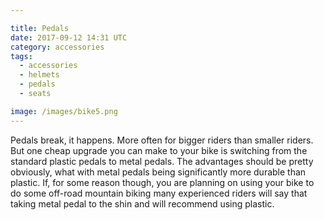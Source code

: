 ```yaml
---

title: Pedals
date: 2017-09-12 14:31 UTC
category: accessories
tags: 
  - accessories
  - helmets
  - pedals
  - seats

image: /images/bike5.png
---
```



<p class="layout-main__paragraph"> 
Pedals break, it happens. More often for bigger riders than smaller riders. But one cheap upgrade you can make to your bike is switching from the standard plastic pedals to metal pedals. The advantages should be pretty obviously, what with metal pedals being significantly more durable than plastic. If, for some reason though, you are planning on using your bike to do some off-road mountain biking many experienced riders will say that taking metal pedal to the shin and will recommend using plastic.
</p>